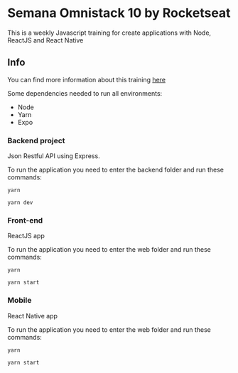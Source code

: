 # Semana Omnistack 10 by Rocketseat

This is a weekly Javascript training for create applications with Node, ReactJS and React Native

## Info

You can find more information about this training [here](https://rocketseat.com.br/)

Some dependencies needed to run all environments:

- Node
- Yarn
- Expo

### Backend project

Json Restful API using Express.

To run the application you need to enter the backend folder and run these commands:

```
yarn

yarn dev
```

### Front-end

ReactJS app

To run the application you need to enter the web folder and run these commands:

```
yarn

yarn start
```

### Mobile

React Native app

To run the application you need to enter the web folder and run these commands:

```
yarn

yarn start
```
